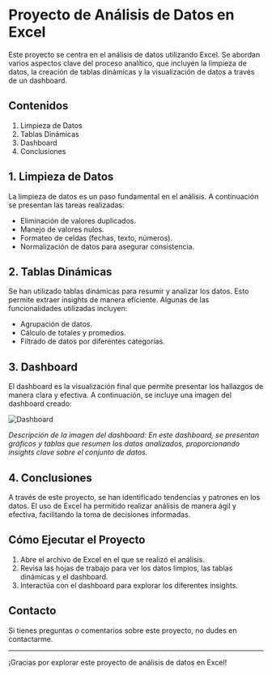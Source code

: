 # Proyecto de Análisis de Datos en Excel

Este proyecto se centra en el análisis de datos utilizando Excel. Se abordan varios aspectos clave del proceso analítico, que incluyen la limpieza de datos, la creación de tablas dinámicas y la visualización de datos a través de un dashboard.

## Contenidos

1. Limpieza de Datos
2. Tablas Dinámicas
3. Dashboard
4. Conclusiones

## 1. Limpieza de Datos

La limpieza de datos es un paso fundamental en el análisis. A continuación se presentan las tareas realizadas:

- Eliminación de valores duplicados.
- Manejo de valores nulos.
- Formateo de celdas (fechas, texto, números).
- Normalización de datos para asegurar consistencia.

## 2. Tablas Dinámicas

Se han utilizado tablas dinámicas para resumir y analizar los datos. Esto permite extraer insights de manera eficiente. Algunas de las funcionalidades utilizadas incluyen:

- Agrupación de datos.
- Cálculo de totales y promedios.
- Filtrado de datos por diferentes categorías.

## 3. Dashboard

El dashboard es la visualización final que permite presentar los hallazgos de manera clara y efectiva. A continuación, se incluye una imagen del dashboard creado:

![Dashboard](C:/Users/Owner/Desktop/Programacion/Excel/Dashboard.PNG)

*Descripción de la imagen del dashboard: En este dashboard, se presentan gráficos y tablas que resumen los datos analizados, proporcionando insights clave sobre el conjunto de datos.*

## 4. Conclusiones

A través de este proyecto, se han identificado tendencias y patrones en los datos. El uso de Excel ha permitido realizar análisis de manera ágil y efectiva, facilitando la toma de decisiones informadas.

## Cómo Ejecutar el Proyecto

1. Abre el archivo de Excel en el que se realizó el análisis.
2. Revisa las hojas de trabajo para ver los datos limpios, las tablas dinámicas y el dashboard.
3. Interactúa con el dashboard para explorar los diferentes insights.

## Contacto

Si tienes preguntas o comentarios sobre este proyecto, no dudes en contactarme.

---

¡Gracias por explorar este proyecto de análisis de datos en Excel!
